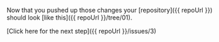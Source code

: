 Now that you pushed up those changes your [repository]({{ repoUrl }}) should look [like this]({{ repoUrl }}/tree/01).

[Click here for the next step]({{ repoUrl }}/issues/3)